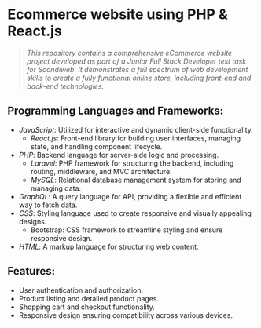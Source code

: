 # Ecommerce website using PHP & React.js
> _This repository contains a comprehensive eCommerce website project developed as part of a Junior Full Stack Developer test task for Scandiweb. It demonstrates a full spectrum of web development skills to create a fully functional online store, including front-end and back-end technologies._

## Programming Languages and Frameworks:
  * _JavaScript_: Utilized for interactive and dynamic client-side functionality.
    - _React.js_: Front-end library for building user interfaces, managing state, and handling component lifecycle.
  * _PHP_: Backend language for server-side logic and processing.
    - _Laravel_: PHP framework for structuring the backend, including routing, middleware, and MVC architecture.
    - _MySQL_: Relational database management system for storing and managing data.
  * _GraphQL_: A query language for API, providing a flexible and efficient way to fetch data.
  * _CSS_: Styling language used to create responsive and visually appealing designs.
    - Bootstrap: CSS framework to streamline styling and ensure responsive design.
  * _HTML_: A markup language for structuring web content.

## Features:
* User authentication and authorization.
* Product listing and detailed product pages.
* Shopping cart and checkout functionality.
* Responsive design ensuring compatibility across various devices.
